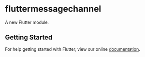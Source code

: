 # fluttermessagechannel

A new Flutter module.

## Getting Started

For help getting started with Flutter, view our online
[documentation](https://flutter.dev/).
